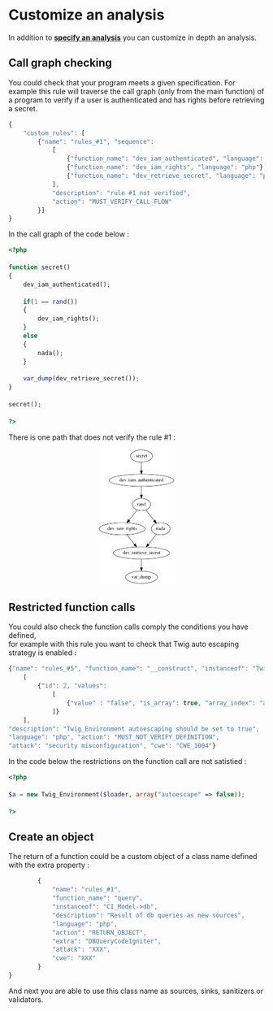# Customize an analysis

In addition to [**specify an analysis**](./SPECIFY_ANALYSIS.md) you can customize in depth an analysis.

## Call graph checking

You could check that your program meets a given specification. For example this rule will traverse the call graph (only from the main function) of a program to verify if a user is authenticated and has rights before retrieving a secret.

```javascript
{
    "custom_rules": [
        {"name": "rules_#1", "sequence":
            [
                {"function_name": "dev_iam_authenticated", "language": "php"},
                {"function_name": "dev_iam_rights", "language": "php"},
                {"function_name": "dev_retrieve_secret", "language": "php"}
            ],
            "description": "rule #1 not verified",
            "action": "MUST_VERIFY_CALL_FLOW"
        }]
}
```

In the call graph of the code below :
```php
<?php

function secret()
{
    dev_iam_authenticated();
    
    if(1 == rand())
    {
        dev_iam_rights();
    }
    else
    {
        nada();
    }
    
    var_dump(dev_retrieve_secret());
}

secret();

?>
```

There is one path that does not verify the rule #1 :  
<p align=center>
<img src="customcallgraph1.png" width=30%>
</p>

## Restricted function calls

You could also check the function calls comply the conditions you have defined,  
for example with this rule you want to check that Twig auto escaping strategy is enabled :

```javascript
{"name": "rules_#5", "function_name": "__construct", "instanceof": "Twig_Environment", "parameters": 
    [
        {"id": 2, "values": 
            [ 
                {"value" : "false", "is_array": true, "array_index": "autoescape"} 
            ]}
    ], 
"description": "Twig_Environment autoescaping should be set to true",
"language": "php", "action": "MUST_NOT_VERIFY_DEFINITION",
"attack": "security misconfiguration", "cwe": "CWE_1004"}
```

In the code below the restrictions on the function call are not satistied :
```php
<?php

$a = new Twig_Environment($loader, array("autoescape" => false));

?>
```

## Create an object

The return of a function could be a custom object of a class name defined with the extra property :  

```javascript
        {
            "name": "rules_#1", 
            "function_name": "query", 
            "instanceof": "CI_Model->db", 
            "description": "Result of db queries as new sources",
            "language": "php", 
            "action": "RETURN_OBJECT", 
            "extra": "DBQueryCodeIgniter",
            "attack": "XXX", 
            "cwe": "XXX"
        }
}
```

And next you are able to use this class name as sources, sinks, sanitizers or validators.
